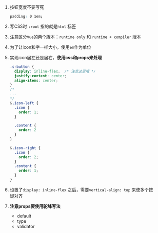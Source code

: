 1. 按钮宽度不要写死

   ```css
   padding: 0 1em;
   ```

2. 写CSS时 `:root` 指的就是`html` 标签

3. 注意区分`Vue`的两个版本：`runtime only` 和 `runtime + compiler` 版本

4. 为了让icon和字一样大小，使用`em`作为单位

5. 实现icon居左还是居右，**使用css和props来处理** 

   ```css
   .s-button {
     display: inline-flex;  /* 注意这里哦 */
     justify-content: center;
     align-items: center;
   }
   /*
   ...
   */
   &.icon-left {
     .icon {
       order: 1;
     }
   
     .content {
       order: 2
     }
   }
   
   &.icon-right {
     .icon {
       order: 2;
     }
     .content {
       order: 1;
     }
   }
   ```

6. 设置了`display: inline-flex` 之后，需要`vertical-align: top` 来使多个按键对齐

7. **注意props要使用驼峰写法**
   - default
   - type
   - validator